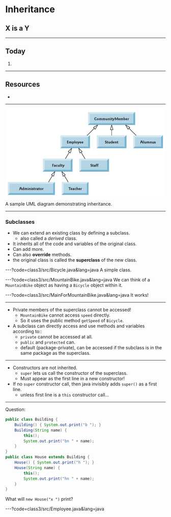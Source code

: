 # Inheritance

## X is a Y


---
## Today
1.


---
## Resources
+ 



---
![](class3/umlExample.png)

A sample UML diagram demonstrating inheritance.


---
### Subclasses
+ We can extend an existing class by defining a subclass.
  + also called a *derived* class.
+ It inherits all of the code and variables of the original class.
+ Can add more.
+ Can also **override** methods.
+ the original class is called the **superclass** of the new class.


---?code=class3/src/Bicycle.java&lang=java
A simple class.


---?code=class3/src/MountainBike.java&lang=java
We can think of a `MountainBike` object as having a 
`Bicycle` object within it. 


---?code=class3/src/MainForMountainBike.java&lang=java
It works!


---
+ Private members of the superclass cannot be accessed!
  + `MountainBike` cannot access `speed` directly.
  + So it uses the public method `getSpeed` of `Bicycle`.
+ A subclass can directly access and use methods and variables according to::
  + `private` cannot be accessed at all.
  + `public` and `protected` can.
  + default (package-private), can be accessed if the subclass is in 
  the same package as the superclass. 



---
+ Constructors are not inherited.
  + `super` lets us call the constructor of the superclass.
  + Must appear as the first line in a new constructor!
+ If no `super` constructor call, then java invisibly adds `super()` 
as a first line.
  + unless first line is a `this` constructor call...
  
---
Question:
```java
public class Building {
    Building() { System.out.print("b "); }
    Building(String name) {
		this(); 
		System.out.print("bn " + name);
    }
}
public class House extends Building {
	House() { System.out.print("h "); }
	House(String name) {
		this(); 
		System.out.print("hn " + name);
	}
}
```
What will `new House("x ")` print?

---?code=class3/src/Employee.java&lang=java



